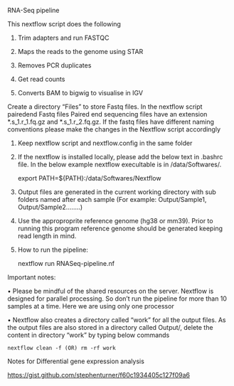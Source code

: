 RNA-Seq pipeline

This nextflow script does the following

1) Trim adapters and run FASTQC

2) Maps the reads to the genome using STAR

3) Removes PCR duplicates

4) Get read counts

5) Converts BAM to bigwig to visualise in IGV


Create a directory “Files” to store Fastq files. In the nextflow script pairedend Fastq files Paired end sequencing files have an extension *.s_1.r_1.fq.gz and *.s_1.r_2.fq.gz. If the fastq files have different naming conventions please make the changes in the Nextflow script accordingly

1) Keep nextflow script and nextflow.config in the same folder

2) If the nextflow is installed locally, please add the below text in .bashrc file. In the below example nextflow execultable is in /data/Softwares/. 

	export PATH=${PATH}:/data/Softwares/Nextflow

3) Output files are generated in the current working directory with sub folders named after each sample (For example: Output/Sample1, Output/Sample2……..)

4) Use the approproprite reference genome (hg38 or mm39). Prior to running this program reference genome should be generated keeping read length in mind.


5) How to run the pipeline:

	nextflow run RNASeq-pipeline.nf



Important notes: 

•	Please be mindful of the shared resources on the server. Nextflow is designed for parallel processing. So don’t run the pipeline for more than 10 samples at a time. Here we are using only one processor 

•	Nextflow also creates a directory called “work” for all the output files. As the output files are also stored in a directory called Output/, delete the content in directory “work” by typing below commands

	nextflow clean -f (OR) rm -rf work 

Notes for Differential gene expression analysis

https://gist.github.com/stephenturner/f60c1934405c127f09a6

